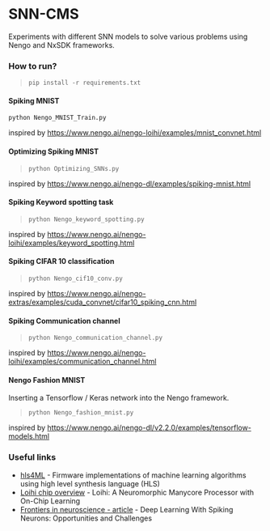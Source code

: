 # SNN-CMS
Experiments with different SNN models to solve various problems using Nengo and NxSDK frameworks.

### How to run?
>~~~~
>pip install -r requirements.txt
>~~~~

#### Spiking MNIST
 `python Nengo_MNIST_Train.py`
 
inspired by https://www.nengo.ai/nengo-loihi/examples/mnist_convnet.html

#### Optimizing Spiking MNIST
>~~~~
>python Optimizing_SNNs.py
>~~~~
inspired by https://www.nengo.ai/nengo-dl/examples/spiking-mnist.html

#### Spiking Keyword spotting task
>~~~~
>python Nengo_keyword_spotting.py
>~~~~
inspired by https://www.nengo.ai/nengo-loihi/examples/keyword_spotting.html

#### Spiking CIFAR 10 classification
>~~~~
>python Nengo_cif10_conv.py
>~~~~
inspired by https://www.nengo.ai/nengo-extras/examples/cuda_convnet/cifar10_spiking_cnn.html

#### Spiking Communication channel
>~~~~
>python Nengo_communication_channel.py
>~~~~
inspired by https://www.nengo.ai/nengo-loihi/examples/communication_channel.html

#### Nengo Fashion MNIST
Inserting a Tensorflow / Keras network into the Nengo framework.
>~~~~
>python Nengo_fashion_mnist.py
>~~~~
inspired by https://www.nengo.ai/nengo-dl/v2.2.0/examples/tensorflow-models.html


### Useful links

* [hls4ML](https://hls-fpga-machine-learning.github.io/hls4ml/) - Firmware implementations of machine learning algorithms using high level synthesis language (HLS)
* [Loihi chip overview](https://ieeexplore.ieee.org/stamp/stamp.jsp?tp=&arnumber=8259423) - Loihi: A Neuromorphic
Manycore Processor with
On-Chip Learning
* [Frontiers in neuroscience - article](https://www.frontiersin.org/articles/10.3389/fnins.2018.00774/full) - Deep Learning With Spiking Neurons: Opportunities and Challenges
